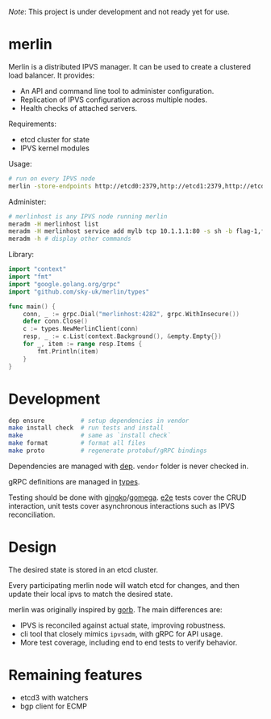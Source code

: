 _Note_: This project is under development and not ready yet for use.

# merlin

Merlin is a distributed IPVS manager. It can be used to create a clustered load balancer. It provides:
* An API and command line tool to administer configuration.
* Replication of IPVS configuration across multiple nodes.
* Health checks of attached servers.

Requirements:
* etcd cluster for state
* IPVS kernel modules

Usage:

```bash
# run on every IPVS node
merlin -store-endpoints http://etcd0:2379,http://etcd1:2379,http://etcd3:2379
```

Administer:

```bash
# merlinhost is any IPVS node running merlin
meradm -H merlinhost list
meradm -H merlinhost service add mylb tcp 10.1.1.1:80 -s sh -b flag-1,flag-2
meradm -h # display other commands
```

Library:

```go
import "context"
import "fmt"
import "google.golang.org/grpc"
import "github.com/sky-uk/merlin/types"

func main() {
	conn, _ := grpc.Dial("merlinhost:4282", grpc.WithInsecure())
	defer conn.Close()
	c := types.NewMerlinClient(conn)
	resp, _ := c.List(context.Background(), &empty.Empty{})
	for _, item := range resp.Items {
		fmt.Println(item)
	}
}
```

# Development

```bash
dep ensure          # setup dependencies in vendor
make install check  # run tests and install
make                # same as `install check`
make format         # format all files
make proto          # regenerate protobuf/gRPC bindings
```

Dependencies are managed with [dep](https://golang.github.io/dep). `vendor` folder is never checked in.

gRPC definitions are managed in [types](types/). 

Testing should be done with [gingko](http://onsi.github.io/ginkgo/)/[gomega](http://onsi.github.io/gomega/).
[e2e](e2e/) tests cover the CRUD interaction, unit tests cover asynchronous interactions such as IPVS reconciliation.

# Design

The desired state is stored in an etcd cluster.

Every participating merlin node will watch etcd for changes, and then update their local ipvs to match the
desired state.

merlin was originally inspired by [gorb](https://github.com/kobolog/gorb). The main differences are:

* IPVS is reconciled against actual state, improving robustness.
* cli tool that closely mimics `ipvsadm`, with gRPC for API usage. 
* More test coverage, including end to end tests to verify behavior.

# Remaining features

* etcd3 with watchers
* bgp client for ECMP
